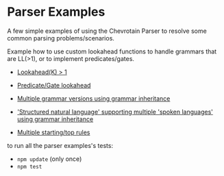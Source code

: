 # Parser Examples

A few simple examples of using the Chevrotain Parser to resolve some common parsing problems/scenarios.

Example how to use custom lookahead functions to handle grammars that are LL(>1),
or to implement predicates/gates.

* [Lookahead(K) > 1](large_lookahead/large_lookahead.js)

* [Predicate/Gate lookahead](predicate_lookahead/predicate_lookahead.js)

* [Multiple grammar versions using grammar inheritance](versioning/versioning.js)

* ['Structured natural language' supporting multiple 'spoken languages' using grammar inheritance](inheritance/inheritance.js)

* [Multiple starting/top rules](multi_start_rules/multi_start_rules.js)


to run all the parser examples's tests:
* ```npm update``` (only once)
* ```npm test```
